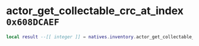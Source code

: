 # actor_get_collectable_crc_at_index `0x608DCAEF`

```lua
local result --[[ integer ]] = natives.inventory.actor_get_collectable_crc_at_index(_unk0 --[[ integer ]], _unk1 --[[ integer ]])
```
